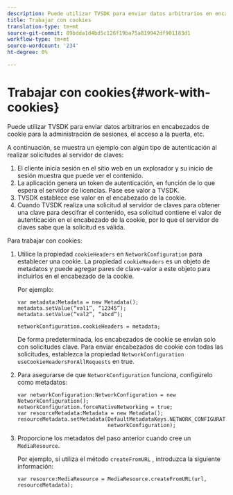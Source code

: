 ```yaml
---
description: Puede utilizar TVSDK para enviar datos arbitrarios en encabezados de cookie para la administración de sesiones, el acceso a la puerta, etc.
title: Trabajar con cookies
translation-type: tm+mt
source-git-commit: 89bdda1d4bd5c126f19ba75a819942df901183d1
workflow-type: tm+mt
source-wordcount: '234'
ht-degree: 0%

---
```



# Trabajar con cookies{#work-with-cookies}

Puede utilizar TVSDK para enviar datos arbitrarios en encabezados de cookie para la administración de sesiones, el acceso a la puerta, etc.

A continuación, se muestra un ejemplo con algún tipo de autenticación al realizar solicitudes al servidor de claves:

1. El cliente inicia sesión en el sitio web en un explorador y su inicio de sesión muestra que puede ver el contenido.
1. La aplicación genera un token de autenticación, en función de lo que espera el servidor de licencias. Pase ese valor a TVSDK.
1. TVSDK establece ese valor en el encabezado de la cookie.
1. Cuando TVSDK realiza una solicitud al servidor de claves para obtener una clave para descifrar el contenido, esa solicitud contiene el valor de autenticación en el encabezado de la cookie, por lo que el servidor de claves sabe que la solicitud es válida.

Para trabajar con cookies:

1. Utilice la propiedad `cookieHeaders` en `NetworkConfiguration` para establecer una cookie. La propiedad `cookieHeaders` es un objeto de metadatos y puede agregar pares de clave-valor a este objeto para incluirlos en el encabezado de la cookie.

   Por ejemplo:

   ```
   var metadata:Metadata = new Metadata(); 
   metadata.setValue(“val1”, “12345”); 
   metadata.setValue(“val2”, “abcd”); 
   
   networkConfiguration.cookieHeaders = metadata;
   ```

   De forma predeterminada, los encabezados de cookie se envían solo con solicitudes clave. Para enviar encabezados de cookie con todas las solicitudes, establezca la propiedad `NetworkConfiguration` `useCookieHeadersForAllRequests` en true.

1. Para asegurarse de que `NetworkConfiguration` funciona, configúrelo como metadatos:

   ```
   var networkConfiguration:NetworkConfiguration = new NetworkConfiguration(); 
   networkConfiguration.forceNativeNetworking = true; 
   var resourceMetadata:Metadata = new Metadata(); 
   resourceMetadata.setMetadata(DefaultMetadataKeys.NETWORK_CONFIGURATION_KEY,  
                                networkConfiguration);
   ```

1. Proporcione los metadatos del paso anterior cuando cree un `MediaResource`.

   Por ejemplo, si utiliza el método `createFromURL` , introduzca la siguiente información:

   ```
   var resource:MediaResource = MediaResource.createFromURL(url, resourceMetadata);
   ```

